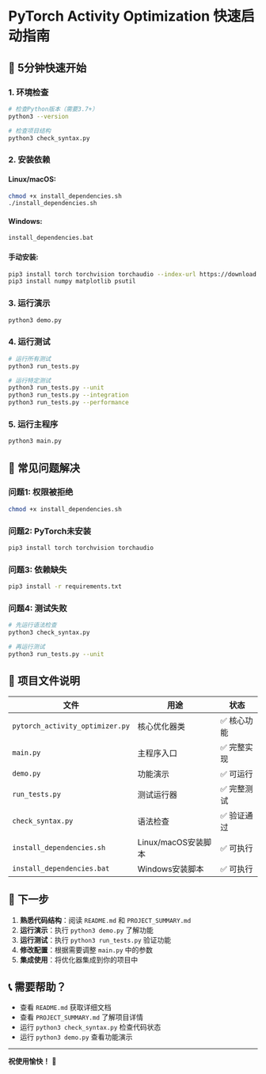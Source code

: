 # PyTorch Activity Optimization 快速启动指南

## 🚀 5分钟快速开始

### 1. 环境检查
```bash
# 检查Python版本（需要3.7+）
python3 --version

# 检查项目结构
python3 check_syntax.py
```

### 2. 安装依赖

#### Linux/macOS:
```bash
chmod +x install_dependencies.sh
./install_dependencies.sh
```

#### Windows:
```cmd
install_dependencies.bat
```

#### 手动安装:
```bash
pip3 install torch torchvision torchaudio --index-url https://download.pytorch.org/whl/cpu
pip3 install numpy matplotlib psutil
```

### 3. 运行演示
```bash
python3 demo.py
```

### 4. 运行测试
```bash
# 运行所有测试
python3 run_tests.py

# 运行特定测试
python3 run_tests.py --unit
python3 run_tests.py --integration
python3 run_tests.py --performance
```

### 5. 运行主程序
```bash
python3 main.py
```

## 🔧 常见问题解决

### 问题1: 权限被拒绝
```bash
chmod +x install_dependencies.sh
```

### 问题2: PyTorch未安装
```bash
pip3 install torch torchvision torchaudio
```

### 问题3: 依赖缺失
```bash
pip3 install -r requirements.txt
```

### 问题4: 测试失败
```bash
# 先运行语法检查
python3 check_syntax.py

# 再运行测试
python3 run_tests.py --unit
```

## 📁 项目文件说明

| 文件 | 用途 | 状态 |
|------|------|------|
| `pytorch_activity_optimizer.py` | 核心优化器类 | ✅ 核心功能 |
| `main.py` | 主程序入口 | ✅ 完整实现 |
| `demo.py` | 功能演示 | ✅ 可运行 |
| `run_tests.py` | 测试运行器 | ✅ 完整测试 |
| `check_syntax.py` | 语法检查 | ✅ 验证通过 |
| `install_dependencies.sh` | Linux/macOS安装脚本 | ✅ 可执行 |
| `install_dependencies.bat` | Windows安装脚本 | ✅ 可执行 |

## 🎯 下一步

1. **熟悉代码结构**：阅读 `README.md` 和 `PROJECT_SUMMARY.md`
2. **运行演示**：执行 `python3 demo.py` 了解功能
3. **运行测试**：执行 `python3 run_tests.py` 验证功能
4. **修改配置**：根据需要调整 `main.py` 中的参数
5. **集成使用**：将优化器集成到你的项目中

## 📞 需要帮助？

- 查看 `README.md` 获取详细文档
- 查看 `PROJECT_SUMMARY.md` 了解项目详情
- 运行 `python3 check_syntax.py` 检查代码状态
- 运行 `python3 demo.py` 查看功能演示

---

**祝使用愉快！** 🎉

